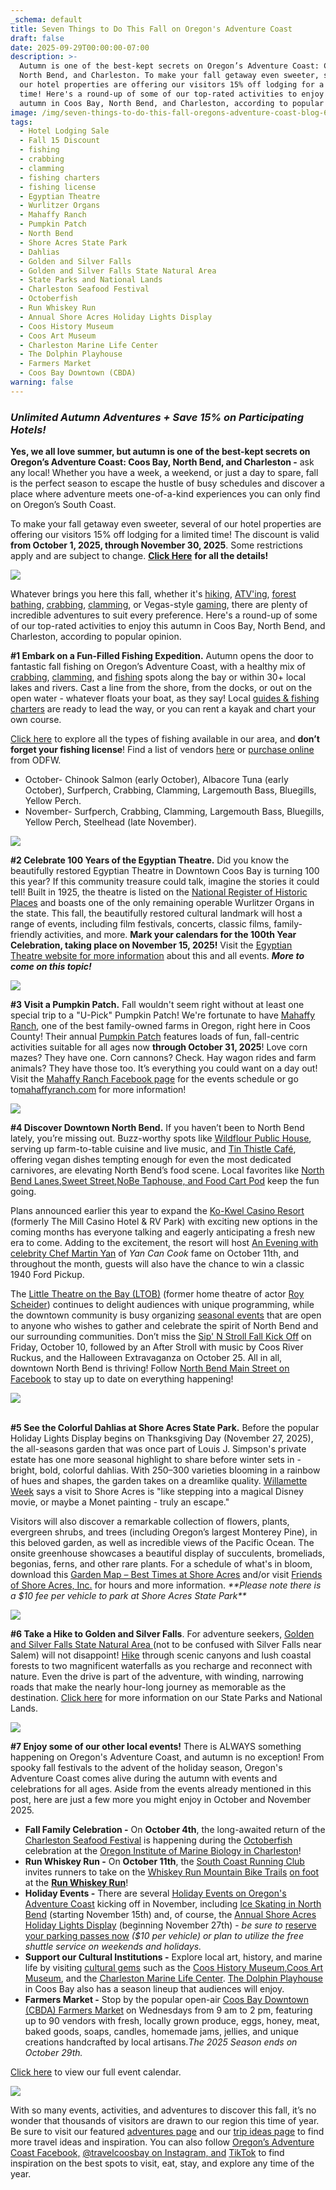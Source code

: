 ```yaml
---
_schema: default
title: Seven Things to Do This Fall on Oregon's Adventure Coast
draft: false
date: 2025-09-29T00:00:00-07:00
description: >-
  Autumn is one of the best-kept secrets on Oregon’s Adventure Coast: Coos Bay,
  North Bend, and Charleston. To make your fall getaway even sweeter, several of
  our hotel properties are offering our visitors 15% off lodging for a limited
  time! Here's a round-up of some of our top-rated activities to enjoy this
  autumn in Coos Bay, North Bend, and Charleston, according to popular opinion.
image: /img/seven-things-to-do-this-fall-oregons-adventure-coast-blog-695x322-11.jpg
tags:
  - Hotel Lodging Sale
  - Fall 15 Discount
  - fishing
  - crabbing
  - clamming
  - fishing charters
  - fishing license
  - Egyptian Theatre
  - Wurlitzer Organs
  - Mahaffy Ranch
  - Pumpkin Patch
  - North Bend
  - Shore Acres State Park
  - Dahlias
  - Golden and Silver Falls
  - Golden and Silver Falls State Natural Area
  - State Parks and National Lands
  - Charleston Seafood Festival
  - Octoberfish
  - Run Whiskey Run
  - Annual Shore Acres Holiday Lights Display
  - Coos History Museum
  - Coos Art Museum
  - Charleston Marine Life Center
  - The Dolphin Playhouse
  - Farmers Market
  - Coos Bay Downtown (CBDA)
warning: false
---
```

### *Unlimited Autumn Adventures + Save 15% on Participating Hotels!*

**Yes, we all love summer, but autumn is one of the best-kept secrets on Oregon’s Adventure Coast: Coos Bay, North Bend, and Charleston -** ask any local! Whether you have a week, a weekend, or just a day to spare, fall is the perfect season to escape the hustle of busy schedules and discover a place where adventure meets one-of-a-kind experiences you can only find on Oregon’s South Coast.

To make your fall getaway even sweeter, several of our hotel properties are offering our visitors 15% off lodging for a limited time! The discount is valid **from October 1, 2025, through November 30, 2025**. Some restrictions apply and are subject to change. [**<u>Click Here</u>**](https://www.oregonsadventurecoast.com/fall15/) **for all the details!**

![](/img/fall-15.jpg)

Whatever brings you here this fall, whether it's [<u>hiking</u>](https://www.oregonsadventurecoast.com/hiking-walking), [<u>ATV'ing</u>](https://www.oregonsadventurecoast.com/atv-motorsports), [<u>forest bathing</u>](https://www.oregonsadventurecoast.com/forest-bathing), [<u>crabbing</u>](https://www.oregonsadventurecoast.com/crabbing-clamming), [<u>clamming</u>](https://www.oregonsadventurecoast.com/clamming), or Vegas-style [<u>gaming</u>](https://www.oregonsadventurecoast.com/gaming), there are plenty of incredible adventures to suit every preference. Here's a round-up of some of our top-rated activities to enjoy this autumn in Coos Bay, North Bend, and Charleston, according to popular opinion.

**\#1 Embark on a Fun-Filled Fishing Expedition.** Autumn opens the door to fantastic fall fishing on Oregon’s Adventure Coast, with a healthy mix of [crabbing](https://www.oregonsadventurecoast.com/crabbing-clamming), [clamming](https://www.oregonsadventurecoast.com/clamming), and [<u>fishing</u>](https://www.oregonsadventurecoast.com/fishing) spots along the bay or within 30+ local lakes and rivers. Cast a line from the shore, from the docks, or out on the open water - whatever floats your boat, as they say! Local [guides & fishing charters](https://www.oregonsadventurecoast.com/tour-guides-and-charters/) are ready to lead the way, or you can rent a kayak and chart your own course.

[Click here](https://www.oregonsadventurecoast.com/fishing-by-style) to explore all the types of fishing available in our area, and **don’t forget your fishing license**! Find a list of vendors [here](https://myodfw.com/articles/where-find-odfw-license-agentsvendors) or [purchase online](https://odfw.huntfishoregon.com/login) from ODFW.

* October- Chinook Salmon (early October), Albacore Tuna (early October), Surfperch, Crabbing, Clamming, Largemouth Bass, Bluegills, Yellow Perch.
* November- Surfperch, Crabbing, Clamming, Largemouth Bass, Bluegills, Yellow Perch, Steelhead (late November).

![](/img/seven-things-to-do-this-fall-oregons-adventure-coast-blog-695x322-3.jpg)

**\#2 Celebrate 100 Years of the Egyptian Theatre.** Did you know the beautifully restored Egyptian Theatre in Downtown Coos Bay is turning 100 this year? If this community treasure could talk, imagine the stories it could tell! Built in 1925, the theatre is listed on the [National Register of Historic Places](https://www.nps.gov/subjects/nationalregister/index.htm) and boasts one of the only remaining operable Wurlitzer Organs in the state. This fall, the beautifully restored cultural landmark will host a range of events, including film festivals, concerts, classic films, family-friendly activities, and more. **Mark your calendars for the 100th Year Celebration, taking place on November 15, 2025!** Visit the [<u>Egyptian Theatre website for more information</u>](http://egyptiantheatreoregon.com/) about this and all events. ***More to come on this topic!***

![](/img/seven-things-to-do-this-fall-oregons-adventure-coast-blog-695x322-4.jpg)

**\#3 Visit a Pumpkin Patch.** Fall wouldn't seem right without at least one special trip to a "U-Pick" Pumpkin Patch! We're fortunate to have [Mahaffy Ranch](https://mahaffyranch.com/), one of the best family-owned farms in Oregon, right here in Coos County! Their annual [Pumpkin Patch](https://mahaffyranch.com/pumpkin-patch) features loads of fun, fall-centric activities suitable for all ages now **through October 31, 2025**! Love corn mazes? They have one. Corn cannons? Check. Hay wagon rides and farm animals? They have those too. It’s everything you could want on a day out! Visit the [Mahaffy Ranch Facebook page](https://www.facebook.com/mahaffyranch) for the events schedule or go to[<u>mahaffyranch.com</u>](https://mahaffyranch.com/pumpkin-patch) for more information!

![](/img/seven-things-to-do-this-fall-oregons-adventure-coast-blog-695x322-5.jpg)

**\#4 Discover Downtown North Bend.** If you haven’t been to North Bend lately, you’re missing out. Buzz-worthy spots like [Wildflour Public House](https://www.wildflourpub.com/), serving up farm-to-table cuisine and live music, and [Tin Thistle Café](https://www.facebook.com/thetinthistlecafe/), offering vegan dishes tempting enough for even the most dedicated carnivores, are elevating North Bend’s food scene. Local favorites like [North Bend Lanes](https://northbendlanes.com/),[<u>Sweet Street</u>](https://www.facebook.com/sweetstreetcoosbay/),[<u>NoBe Taphouse, and Food Cart Pod</u>](https://www.facebook.com/profile.php?id=61550653942383) keep the fun going.

Plans announced earlier this year to expand the [Ko-Kwel Casino Resort](https://www.kokwelresorts.com/coos-bay/) (formerly The Mill Casino Hotel & RV Park) with exciting new options in the coming months has everyone talking and eagerly anticipating a fresh new era to come. Adding to the excitement, the resort will host [An Evening with celebrity Chef Martin Yan](https://www.kokwelresorts.com/event/an-evening-with-martin-yan/) of *Yan Can Cook* fame on October 11th, and throughout the month, guests will also have the chance to win a classic 1940 Ford Pickup.

The [Little Theatre on the Bay (LTOB)](https://thelibertytheatre.org/) (former home theatre of actor [Roy Scheider](https://www.oregonsadventurecoast.com/blog/from-north-bend-to-hollywood-remembering-jaws-star-roy-scheider/)) continues to delight audiences with unique programming, while the downtown community is busy organizing [seasonal events](https://www.northbendoregon.gov/pview.aspx?catid=0&amp;id=55073) that are open to anyone who wishes to gather and celebrate the spirit of North Bend and our surrounding communities. Don’t miss the [Sip' N Stroll Fall Kick Off](https://www.facebook.com/events/1341387590754990) on Friday, October 10, followed by an After Stroll with music by Coos River Ruckus, and the Halloween Extravaganza on October 25. All in all, downtown North Bend is thriving! Follow [<u>North Bend Main Street on Facebook</u>](https://www.facebook.com/northbendmainstreet) to stay up to date on everything happening!

![](/img/seven-things-to-do-this-fall-oregons-adventure-coast-blog-695x322-6.jpg)

<br>**\#5 See the Colorful Dahlias at Shore Acres State Park.** Before the popular Holiday Lights Display begins on Thanksgiving Day (November 27, 2025), the all-seasons garden that was once part of Louis J. Simpson's private estate has one more seasonal highlight to share before winter sets in - bright, bold, colorful dahlias. With 250–300 varieties blooming in a rainbow of hues and shapes, the garden takes on a dreamlike quality. [Willamette Week](https://www.wweek.com/promotions/2022/05/17/heres-everything-i-plan-to-do-on-my-summer-trip-to-the-southern-oregon-coast/) says a visit to Shore Acres is "like stepping into a magical Disney movie, or maybe a Monet painting - truly an escape."

Visitors will also discover a remarkable collection of flowers, plants, evergreen shrubs, and trees (including Oregon’s largest Monterey Pine), in this beloved garden, as well as incredible views of the Pacific Ocean. The onsite greenhouse showcases a beautiful display of succulents, bromeliads, begonias, ferns, and other rare plants. For a schedule of what's in bloom, download this [<u>Garden Map – Best Times at Shore Acres</u>](https://shoreacres.net/wp-content/uploads/2015/07/Garden-Map-Card-web.pdf) and/or visit [Friends of Shore Acres, Inc.](https://shoreacres.net/about-us/about-friends-of-shore-acres-inc/) for hours and more information. *\*\*Please note there is a $10 fee per vehicle to park at Shore Acres State Park\*\**

![](/img/seven-things-to-do-this-fall-oregons-adventure-coast-blog-695x322-7.jpg)

**\#6 Take a Hike to Golden and Silver Falls**. For adventure seekers, [Golden and Silver Falls State Natural Area](https://stateparks.oregon.gov/index.cfm?do=visit.find)<u> </u>(not to be confused with Silver Falls near Salem) will not disappoint! [Hike](https://www.oregonsadventurecoast.com/hiking-walking/) through scenic canyons and lush coastal forests to two magnificent waterfalls as you recharge and reconnect with nature. Even the drive is part of the adventure, with winding, narrowing roads that make the nearly hour-long journey as memorable as the destination. [Click here](https://www.oregonsadventurecoast.com/state-parks-and-national-lands/) for more information on our State Parks and National Lands.

![](/img/seven-things-to-do-this-fall-oregons-adventure-coast-blog-695x322-8.jpg)

**\#7 Enjoy some of our other local events!** There is ALWAYS something happening on Oregon's Adventure Coast, and autumn is no exception! From spooky fall festivals to the advent of the holiday season, Oregon's Adventure Coast comes alive during the autumn with events and celebrations for all ages. Aside from the events already mentioned in this post, here are just a few more you might enjoy in October and November 2025.

* **Fall Family Celebration -** On **October 4th**, the long-awaited return of the [<u>Charleston Seafood Festival</u>](https://www.oregonsadventurecoast.com/event/octoberfish/) is happening during the [<u>Octoberfish</u>](https://www.oregonsadventurecoast.com/event/octoberfish/) celebration at the [Oregon Institute of Marine Biology in Charleston](https://naturalsciences.uoregon.edu/OIMB)!
* **Run Whiskey Run -** On **October 11th**, the [South Coast Running Club](https://southcoastrunningclub.org/) invites runners to take on the [Whiskey Run Mountain Bike Trails](https://visittheoregoncoast.com/cities/coos-bay/activities/whiskey-run-mountain-biking-trail/) <u>on foot</u> at the [**<u>Run Whiskey Run</u>**](https://www.oregonsadventurecoast.com/event/run-whiskey-run-and-clean-up-fun-run/)!
* **Holiday Events -** There are several [<u>Holiday Events on Oregon's Adventure Coast</u>](https://www.oregonsadventurecoast.com/event/christmas-at-the-coast/) kicking off in November, including [Ice Skating in North Bend](https://www.oregonsadventurecoast.com/event/ice-skating-in-north-bend/) (starting November 15th) and, of course, the [<u>Annual Shore Acres Holiday Lights Display</u>](https://www.oregonsadventurecoast.com/event/annual-holiday-lights-at-shore-acres/) (beginning November 27th) - *be sure to* [reserve your parking passes now](https://oregonstateparks.reserveamerica.com/tourParkDetail.do?contractCode=OR&amp;parkId=402381) *($10 per vehicle) or plan to utilize the free shuttle service on weekends and holidays.*
* **Support our Cultural Institutions -** Explore local art, history, and marine life by visiting [<u>cultural gems</u>](https://www.oregonsadventurecoast.com/art-history-culture/) such as the [Coos History Museum](https://cooshistory.org/),[<u>Coos Art Museum</u>](https://www.coosart.org/), and the [<u>Charleston Marine Life Center</u>](http://www.charlestonmarinelifecenter.com/). [The Dolphin Playhouse](https://www.thedolphinplayhouse.com/) in Coos Bay also has a season lineup that audiences will enjoy.
* **Farmers Market -** Stop by the popular open-air [Coos Bay Downtown (CBDA) Farmers Market](https://cooshistory.org/) on Wednesdays from 9 am to 2 pm, featuring up to 90 vendors with fresh, locally grown produce, eggs, honey, meat, baked goods, soaps, candles, homemade jams, jellies, and unique creations handcrafted by local artisans.*The 2025 Season ends on October 29th.*

[Click here](https://www.oregonsadventurecoast.com/calendar/) to view our full event calendar.

![](/img/seven-things-to-do-this-fall-oregons-adventure-coast-blog-695x322-10.jpg)

With so many events, activities, and adventures to discover this fall, it’s no wonder that thousands of visitors are drawn to our region this time of year. Be sure to visit our featured [adventures page](https://www.oregonsadventurecoast.com/adventures) and our [trip ideas page](https://www.oregonsadventurecoast.com/tripideas) to find more travel ideas and inspiration. You can also follow [Oregon’s Adventure Coast Facebook,](https://www.facebook.com/OregonsAdventureCoast/) [@travelcoosbay on Instagram, and](https://www.instagram.com/travelcoosbay/) [TikTok](https://www.tiktok.com/@oregonsadventurecoast?lang=en) to find inspiration on the best spots to visit, eat, stay, and explore any time of the year.

<br>

&nbsp;